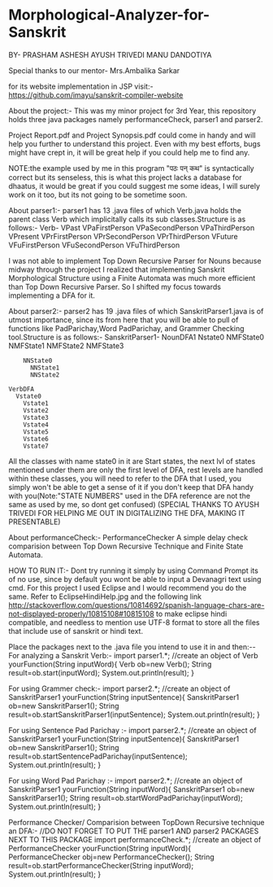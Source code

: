 # Morphological-Analyzer-for-Sanskrit

BY- PRASHAM ASHESH
    AYUSH TRIVEDI
    MANU DANDOTIYA

Special thanks to our mentor- Mrs.Ambalika Sarkar

for its website implementation in JSP visit:-
https://github.com/imayu/sanskrit-compiler-website


About the project:-
This was my minor project for 3rd Year, this repository holds three java packages namely performanceCheck, parser1 and parser2.

Project Report.pdf and Project Synopsis.pdf could come in handy and will help you further to understand this project.
Even with my best efforts, bugs might have crept in, it will be great help if you could help me to find any.

NOTE:the example used by me in this program "पठः पन् कथ" is syntactically correct but its senseless, this is what 
this project lacks a database for dhaatus, it would be great if you could suggest me some ideas, I will surely work on
it too, but its not going to be sometime soon.

About parser1:-
parser1 has 13 .java files of which Verb.java holds the parent class Verb which implicitally calls its
sub classes.Structure is as follows:-
Verb-
    VPast
      VPaFirstPerson
      VPaSecondPerson
      VPaThirdPerson
    VPresent
      VPrFirstPerson
      VPrSecondPerson
      VPrThirdPerson
    VFuture
      VFuFirstPerson
      VFuSecondPerson
      VFuThirdPerson

I was not able to implement Top Down Recursive Parser for Nouns because midway through the project I realized that
implementing Sanskrit Morphological Structure using a Finite Automata was much more efficient than Top Down Recursive Parser.
So I shifted my focus towards implementing a DFA for it.

About parser2:-
parser2 has 19 .java files of which SanskritParser1.java is of utmost importance, since its from here that you will be able to
pull of functions like PadParichay,Word PadParichay, and Grammer Checking tool.Structure is as follows:-
SanskritParser1-
    NounDFA1
      Nstate0
        NMFState0
          NMFState1
          NMFState2
          NMFState3
        
        NNState0
          NNState1
          NNState2
    
    VerbDFA
      Vstate0
        Vstate1
        Vstate2
        Vstate3
        Vstate4
        Vstate5
        Vstate6
        Vstate7

All the classes with name state0 in it are Start states, the next lvl of states mentioned under them are only the first
level of DFA, rest levels are handled within these classes, you will need to refer to the DFA that I used, you simply won't
be able to get a sense of it if you don't keep that DFA handy with you(Note:"STATE NUMBERS" used in the DFA reference are not 
the same as used by me, so dont get confused)
(SPECIAL THANKS TO AYUSH TRIVEDI FOR HELPING ME OUT IN DIGITALIZING THE DFA, MAKING IT PRESENTABLE)

About performanceCheck:-
    PerformanceChecker
A simple delay check comparision between Top Down Recursive Technique and Finite State Automata.


HOW TO RUN IT:-
Dont try running it simply by using Command Prompt its of no use, since by default you wont be able to input a Devanagri text
using cmd. For this project I used Eclipse and I would recommend you do the same. Refer to EclipseHindiHelp.jpg and the following link
http://stackoverflow.com/questions/10814692/spanish-language-chars-are-not-displayed-properly/10815108#10815108 to make eclipse hindi 
compatible, and needless to mention use UTF-8 format to store all the files that include use of sanskrit or hindi text. 

Place the packages next to the .java file you intend to use it in and then:--
For analyzing a Sanskrit Verb:-
import parser1.*;
    //create an object of Verb
    yourFunction(String inputWord){
      Verb ob=new Verb();
      String result=ob.start(inputWord);
      System.out.println(result);
      }

For using Grammer check:-
import parser2.*;
    //create an object of SanskritParser1
    yourFunction(String inputSentence){
      SanskritParser1 ob=new  SanskritParser1();
      String result=ob.startSanskritParser1(inputSentence);
      System.out.println(result);
      }

For using Sentence Pad Parichay :-
import parser2.*;
    //create an object of SanskritParser1
    yourFunction(String inputSentence){
      SanskritParser1 ob=new  SanskritParser1();
      String result=ob.startSentencePadParichay(inputSentence);
      System.out.println(result);
      }

For using Word Pad Parichay :-
import parser2.*;
    //create an object of SanskritParser1
    yourFunction(String inputWord){
      SanskritParser1 ob=new  SanskritParser1();
      String result=ob.startWordPadParichay(inputWord);
      System.out.println(result);
      }

Performance Checker/ Comparision between TopDown Recursive technique an DFA:- 
//DO NOT FORGET TO PUT THE parser1 AND parser2 PACKAGES NEXT TO THIS PACKAGE
import performanceCheck.*;
    //create an object of PerformanceChecker
    yourFunction(String inputWord){
      PerformanceChecker obj=new PerformanceChecker();
      String result=ob.startPerformanceChecker(String inputWord);
      System.out.println(result);
      }
